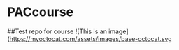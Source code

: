 # PACcourse
##Test repo for course
![This is an image](https://myoctocat.com/assets/images/base-octocat.svg
